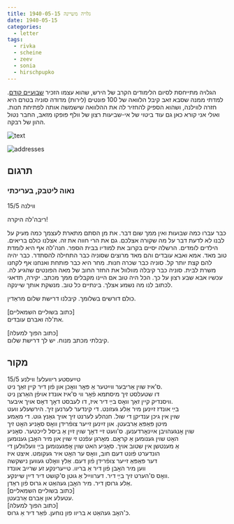 ```yaml
---
title: גלויה משיינה 1940-05-15
date: 1940-05-15
categories:
  - letter
tags:
  - rivka
  - scheine
  - zeev
  - sonia
  - hirschpupko
---
```


הגלויה מתייחסת לסיום הלימודים הקרב של הירש,
שהוא עצמו הזכיר [שבועיים קודם](/pupko-papers/letter/1940/04/28/hirsch).
למדתי ממנה שסבא זאב קיבל הלוואה של 100 פונטים (לירות) מדודה סוניה
בטרם היא חזרה לווילנה, ושהוא הספיק להחזיר לה את ההלוואה שישמשה אותה לפתיחת חנות.
ואולי אני קורא כאן גם עוד ביטוי של אי-שביעות רצון של וולף פופקו
מזאב, החבר נטול ההון של רבקה.

![text](/pupko-papers/assets/images/1940-05-15-content.jpg)

![addresses](/pupko-papers/assets/images/1940-05-15-addresses.jpg)

## תרגום
### נאוה ליטבק, בעריכתי
ווילנה 15/5

ריבה'לה היקרה!

כבר עברו כמה שבועות ואין ממך שום דבר.
את מן הסתם מתארת לעצמך כמה מעיק על לבנו לא לדעת דבר על מה שקורה אצלכם. גם את הרי
חווה את זה. אצלנו כולם בריאים. הילדים לומדים. הרשלה יסיים בקרוב את למודיו בבית הספר.
חנה'לה אף היא לומדת טוב מאד. אמא ואבא עובדים והם מאד מרוצים שסוניה כבר התחילה
להסתדר. כבר יהיה להם קצת יותר קל. סוניה כבר שכרה חנות. מחר היא כבר פותחת ואנחנו
אף לקחנו משרת לבית. סוניה כבר קיבלה מוולוול את החזר החוב של מאה הפונטים שהגיע לה.
עכשיו אבא שבע רצון על כך. הכל היה טוב אם היינו מקבלים ממך מכתב. יקירה, תדאגי לכתוב לנו
מה נשמע אצלך. בינתיים כל טוב. מנשקת אותך שיינקה.

כולם דורשים בשלומך. קיבלנו דרישת שלום מראַדין.

[כתוב בשוליים השמאליים]  
את'לה ואברם עובדים.

[כתוב הפוך למעלה]  
קיבלתי מכתב מנוח. יש לך דרישת שלום.

## מקור

טײַעסטע ריוועלע! ווילנע 15/5  
ס'איז שוין אַריבער ווײַטער אַ פּאׇר וואׇכן און פֿון דיר קיין זאַך ניט.  
דו שטעלסט זיך מיסתמא פֿאׇר ווי ס'איז אונדז אויפֿן האַרצן ניט  
וויסנדיק קיין זאַך וואׇס בײַ דיר איז, דו לעבסט דאׇך דאׇס אויך איבער.  
בײַ אונדז זײַנען מיר אַלע געזונט. די קינדער לערנען זיך. הירשעלע וועט  
שוין אין גיכן ענדיקן די שול. חנהלע לערנט זיך אויך גאַנץ גוט. די מאַמע  
מיטן פּאַפּאַ אַרבעטן. און זײַנען זייער צופֿרידן וואׇס סאׇניע האׇט זיך  
שוין אׇנגעהויבן אײַנאׇרדענען. ס'וועט זיי דאׇך שוין זײַן אַ ביסל לײַכטער. סאׇניע  
האׇט שוין גענומען אַ קראׇם. מאׇרגן עפֿנט זי שוין און מיר האׇבן גענומען  
אַ מענטשן אין שטוב אויך. סאׇניע האט שוין אׇפּגענומען בײַ וועלוולען די  
הונדערט פֿונט דעם חוב, וואׇס ער האׇט איר געקומט. איצט איז  
דער פּאַפּאַ זייער צופֿרידן פֿון דעם. אַלץ וואׇלט געווען נישקשה  
ווען מיר האׇבן פֿון דיר אַ בריוו. טייערינקע זע שרײַב אונדז  
וואׇס ס'הערט זיך בײַ דיר.  דערווײַל אַ גוטן ס'קושט דיר דײַן שיינקע.  
אַלע גרוסן דיר. מיר האׇבן געהאַט א גרוס פֿון ראַדן.  
[כתוב בשוליים השמאליים]  
עטעלע און אַברם אַרבעטן.  
[כתוב הפוך למעלה]  
כ'האׇב געהאַט א בריוו פון נוחען. פֿאַר דיר אַ גרוס.  

